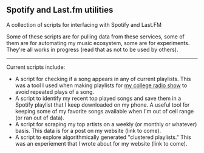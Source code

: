 ## Spotify and Last.fm utilities

A collection of scripts for interfacing with Spotify and Last.FM

Some of these scripts are for pulling data from these services, some of them are for automating my music ecosystem, some are for experiments. They're all works in progress (read that as not to be used by others).

---

Current scripts include:

- A script for checking if a song appears in any of current playlists. This was a tool I used when making playlists for [my college radio show](http://link.ben-tanen.com/papaT/) to avoid repeated plays of a song.
- A script to identify my recent top played songs and save them in a Spotify playlist that I keep downloaded on my phone. A useful tool for keeping some of my favorite songs available when I'm out of cell range (or ran out of data).
- A script for scraping my top artists on a weekly (or monthly or whatever) basis. This data is for a post on my website (link to come).
- A script to explore algorithmically generated "clustered playlists." This was an experiement that I wrote about for my website (link to come).
